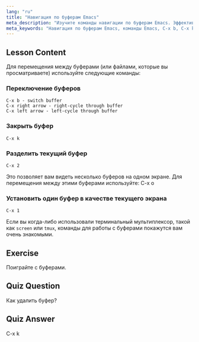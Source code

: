 ```yaml
---
lang: "ru"
title: "Навигация по буферам Emacs"
meta_description: "Изучите команды навигации по буферам Emacs. Эффективно переключайте, закрывайте и разделяйте буферы с помощью этого удобного для новичков руководства по Emacs. Улучшите свой рабочий процесс!"
meta_keywords: "Навигация по буферам Emacs, команды Emacs, C-x b, C-x k, руководство по Linux, руководство по Emacs, Emacs для начинающих"
---
```


## Lesson Content

Для перемещения между буферами (или файлами, которые вы просматриваете) используйте следующие команды:

### Переключение буферов

```
C-x b - switch buffer
C-x right arrow - right-cycle through buffer
C-x left arrow - left-cycle through buffer
```

### Закрыть буфер

```
C-x k
```

### Разделить текущий буфер

```
C-x 2
```

Это позволяет вам видеть несколько буферов на одном экране. Для перемещения между этими буферами используйте: C-x o

### Установить один буфер в качестве текущего экрана

```
C-x 1
```

Если вы когда-либо использовали терминальный мультиплексор, такой как `screen` или `tmux`, команды для работы с буферами покажутся вам очень знакомыми.

## Exercise

Поиграйте с буферами.

## Quiz Question

Как удалить буфер?

## Quiz Answer

C-x k
